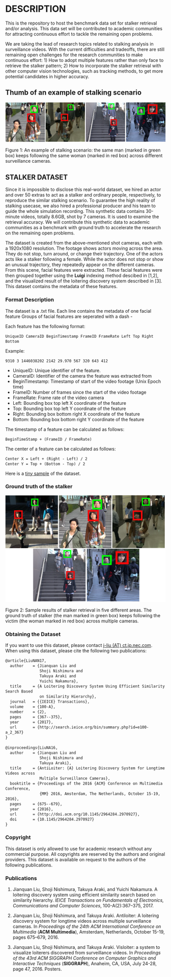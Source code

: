 DESCRIPTION
=============

This is the repository to host the benchmark data set for stalker retrieval
and/or analysis. This data set will be contributed to academic communities for
attracting continuous effort to tackle the remaining open problems.

We are taking the lead of research topics related to stalking analysis in
surveillance videos. With the current difficulties and tradeoffs, there are
still remaining open challenges for the research communities to make
continuous effort: 1) How to adopt multiple features rather than only face to
retrieve the stalker pattern; 2) How to incorporate the stalker retrieval with
other computer vision technologies, such as tracking methods, to get more
potential candidates in higher accuracy.


Thumb of an example of stalking scenario
----------------------------------------

![Stalking scenario](fig/stalking-scenario.png)

Figure 1: An example of stalking scenario: the same man (marked in green box)
keeps following the same woman (marked in red box) across different
surveillance cameras.


STALKER DATASET
---------------

Since it is impossible to disclose this real-world dataset, we hired an actor
and over 50 extras to act as a stalker and ordinary people, respectively, to
reproduce the similar stalking scenario. To guarantee the high reality of
stalking usecase, we also hired a professional producer and his team to guide
the whole simulation recording. This synthetic data contains 30-minute videos,
totally 8.6GB, shot by 7 cameras. It is used to examine the retrieval
accuracy. We will contribute this synthetic data to academic communities as
a benchmark with ground truth to accelerate the research on the remaining open
problems.

The dataset is created from the above-mentioned shot cameras, each with a
1920x1080 resolution. The footage shows actors moving across the area. They do
not stop, turn around, or change their trajectory. One of the actors acts like
a stalker following a female. While the actor does not stop or show an unusual
trajectory, they repeatedly appear on the different cameras. From this scene,
facial features were extracted. These facial features were then grouped
together using the **Luigi** indexing method descibed in [1,2], and the
visualized result of the loitering discovery system described in [3]. This
dataset contains the metadata of these features.


### Format Description

The dataset is a .txt file.
Each line contains the metadata of one facial feature
Groups of facial features are seperated with a dash \-

Each feature has the following format:
```
UniqueID CameraID BeginTimestamp FrameID FrameRate Left Top Right Bottom
```
Example:
```
9310 3 1446038202 2142 29.970 567 320 643 412
```
- UniqueID: Unique identifier of the feature.
- CameraID: Identifier of the camera the feature was extracted from
- BeginTimestamp: Timestamp of start of the video footage (Unix Epoch time)
- FrameID: Number of frames since the start of the video footage
- FrameRate: Frame rate of the video camera
- Left: Bounding box top left X coordinate of the feature
- Top: Bounding box top left Y coordinate of the feature
- Right: Bounding box bottom right X coordinate of the feature
- Bottom: Bounding box bottom right Y coordinate of the feature

The timestamp of a feature can be calculated as follows:
```
BeginTimeStamp + (FrameID / FrameRate)
```

The center of a feature can be calculated as follows:
```
Center X = Left + (Right - Left) / 2
Center Y = Top + (Bottom - Top) / 2
```

Here is a [tiny sample](dataset/tiny-sample.txt) of the dataset.


### Ground truth of the stalker

![Stalker ground truth](fig/stalking-groundtruth.png)

Figure 2: Sample results of stalker retrieval in five different areas. The
ground truth of stalker (the man marked in green box) keeps following
the victim (the woman marked in red box) across multiple cameras.


### Obtaining the Dataset

If you want to use this dataset, please contact [j-liu (AT) ct.jp.nec.com](mailto:j-liu@ct.jp.nec.com).
When using this dataset, please cite the following two publications:

```
@article{LiuNAN17,
  author    = {Jianquan Liu and
               Shoji Nishimura and
               Takuya Araki and
               Yuichi Nakamura},
  title     = {A Loitering Discovery System Using Efficient Similarity Search Based
               on Similarity Hierarchy},
  journal   = {{IEICE} Transactions},
  volume    = {100-A},
  number    = {2},
  pages     = {367--375},
  year      = {2017},
  url       = {http://search.ieice.org/bin/summary.php?id=e100-a_2_367}
}

@inproceedings{LiuNA16,
  author    = {Jianquan Liu and
               Shoji Nishimura and
               Takuya Araki},
  title     = {AntiLoiter: {A} Loitering Discovery System for Longtime Videos across
               Multiple Surveillance Cameras},
  booktitle = {Proceedings of the 2016 {ACM} Conference on Multimedia Conference,
               {MM} 2016, Amsterdam, The Netherlands, October 15-19, 2016},
  pages     = {675--679},
  year      = {2016},
  url       = {http://doi.acm.org/10.1145/2964284.2970927},
  doi       = {10.1145/2964284.2970927}
}
```

### Copyright

This dataset is only allowed to use for academic research without any
commercial purpose. All copyrights are reserved by the authors and original
providers. This dataset is available on request to the authors of the
following publications.

### Publications

1. Jianquan Liu, Shoji Nishimura, Takuya Araki, and Yuichi Nakamura. A
  loitering discovery system using efficient similarity search based on
  similarity hierarchy. *IEICE Transactions on Fundamentals of Electronics,
  Communications and Computer Sciences*, 100-A(2):367–375, 2017.
  
2. Jianquan Liu, Shoji Nishimura, and Takuya Araki. Antiloiter: A loitering
  discovery system for longtime videos across multiple surveillance cameras.
  In *Proceedings of the 24th ACM International Conference on Multimedia*
  (**ACM Multimedia**), Amsterdam, Netherlands, October 15-19, pages 675–679, 2016.
  
3. Jianquan Liu, Shoji Nishimura, and Takuya Araki. Visloiter: a system to
  visualize loiterers discovered from surveillance videos. In *Proceedings of
  the 43rd ACM SIGGRAPH Conference on Computer Graphics and Interactive
  Techniques* (**SIGGRAPH**), Anaheim, CA, USA, July 24-28, page 47, 2016.
  Posters.
